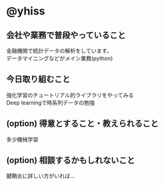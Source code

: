 # @yhiss

## 会社や業務で普段やっていること

金融機関で統計データの解析をしています。  
データマイニングなどがメイン業務(python)

## 今日取り組むこと

強化学習のチュートリアル的ライブラリをやってみる  
Deep learningで時系列データの勉強

## (option) 得意とすること・教えられること  
多少機械学習

## (option) 相談するかもしれないこと
腱鞘炎に詳しい方がいれば...
